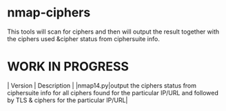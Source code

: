 # nmap-ciphers
This tools will scan for ciphers and then will output the result together with the ciphers used &amp;cipher status from ciphersuite info.

# WORK IN PROGRESS

| Version | Description |
|nmap14.py|output the ciphers status from ciphersuite info for all ciphers found for the particular IP/URL and followed by TLS & ciphers for the particular IP/URL|
